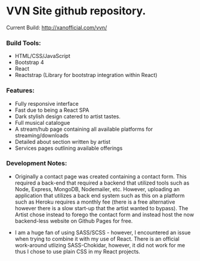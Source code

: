 # VVN Site github repository.

Current Build: http://xanofficial.com/vvn/

### Build Tools:

- HTML/CSS/JavaScript
- Bootstrap 4
- React
- Reactstrap (Library for bootstrap integration within React)

### Features:

- Fully responsive interface
- Fast due to being a React SPA
- Dark stylish design catered to artist tastes.
- Full musical catalogue
- A stream/hub page containing all available platforms for streaming/downloads
- Detailed about section written by artist
- Services pages outlining available offerings

### Development Notes:

- Originally a contact page was created containing a contact form. This required a back-end that required a backend that utilized tools
  such as Node, Express, MongoDB, Nodemailer, etc. However, uploading an application that utilizes a back end system such as this on a
  platform such as Heroku requires a monthly fee (there is a free alternative however there is a slow start-up that the artist wanted to bypass). The Artist chose instead to forego the contact form and instead host the now backend-less
  website on Github Pages for free.

- I am a huge fan of using SASS/SCSS - however, I encountered an issue when trying to combine it with my use of React. There is an official work-around utlizing SASS-Chokidar, however, it did not work for me thus I chose to use plain CSS in my React projects.
